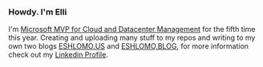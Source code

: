 ### Howdy. I'm Elli 


I'm [Microsoft MVP for Cloud and Datacenter Management](https://mvp.microsoft.com/en-us/PublicProfile/5000358?fullName=Eli%20Shlomo) for the fifth time this year. 
Creating and uploading many stuff to my repos and writing to my own two blogs [ESHLOMO.US](https://eshlomo.us) and [ESHLOMO,BLOG](https://eshlomo.blog), for more information check out my [Linkedin Profile](https://www.linkedin.com/in/elishlomo/).


<!--
**eshlomo1/eshlomo1** is a ✨ _special_ ✨ repository because its `README.md` (this file) appears on your GitHub profile.
Here are some ideas to get you started:

- 🔭 I’m currently working on ...
- 🌱 I’m currently learning ...
- 👯 I’m looking to collaborate on ...
- 🤔 I’m looking for help with ...
- 💬 Ask me about ...
- 📫 How to reach me: ...
- 😄 Pronouns: ...
- ⚡ Fun fact: ...
-->
